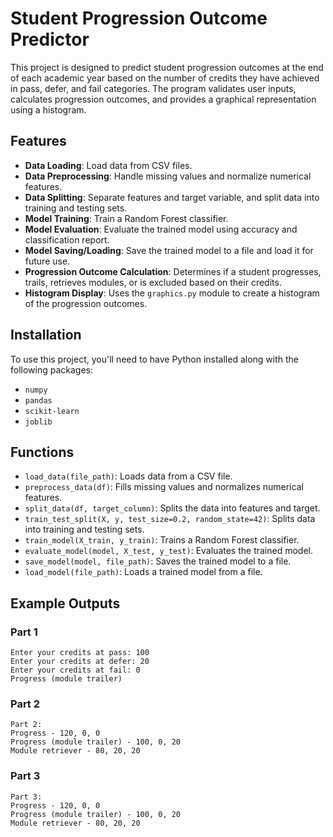 # Student Progression Outcome Predictor

This project is designed to predict student progression outcomes at the end of each academic year based on the number of credits they have achieved in pass, defer, and fail categories. The program validates user inputs, calculates progression outcomes, and provides a graphical representation using a histogram.

## Features

- **Data Loading**: Load data from CSV files.
- **Data Preprocessing**: Handle missing values and normalize numerical features.
- **Data Splitting**: Separate features and target variable, and split data into training and testing sets.
- **Model Training**: Train a Random Forest classifier.
- **Model Evaluation**: Evaluate the trained model using accuracy and classification report.
- **Model Saving/Loading**: Save the trained model to a file and load it for future use.
- **Progression Outcome Calculation**: Determines if a student progresses, trails, retrieves modules, or is excluded based on their credits.
- **Histogram Display**: Uses the `graphics.py` module to create a histogram of the progression outcomes.

## Installation

To use this project, you'll need to have Python installed along with the following packages:

- `numpy`
- `pandas`
- `scikit-learn`
- `joblib`

## Functions

- `load_data(file_path)`: Loads data from a CSV file.
- `preprocess_data(df)`: Fills missing values and normalizes numerical features.
- `split_data(df, target_column)`: Splits the data into features and target.
- `train_test_split(X, y, test_size=0.2, random_state=42)`: Splits data into training and testing sets.
- `train_model(X_train, y_train)`: Trains a Random Forest classifier.
- `evaluate_model(model, X_test, y_test)`: Evaluates the trained model.
- `save_model(model, file_path)`: Saves the trained model to a file.
- `load_model(file_path)`: Loads a trained model from a file.

## Example Outputs

### Part 1
```
Enter your credits at pass: 100
Enter your credits at defer: 20
Enter your credits at fail: 0
Progress (module trailer)
```

### Part 2
```
Part 2:
Progress - 120, 0, 0
Progress (module trailer) - 100, 0, 20
Module retriever - 80, 20, 20
```

### Part 3
```
Part 3:
Progress - 120, 0, 0
Progress (module trailer) - 100, 0, 20
Module retriever - 80, 20, 20
